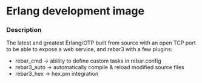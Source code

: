 # Erlang development image

### Description

The latest and greatest Erlang/OTP built from source with an open TCP port
to be able to expose a web service, and rebar3 with a few plugins:

* rebar_cmd -> ability to define custom tasks in rebar.config
* rebar3_auto -> automatically compile & reload modified source files
* rebar3_hex -> hex.pm integration
